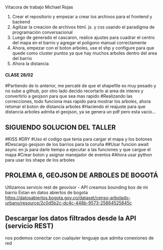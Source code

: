 Vitacora de trabajo Michael Rojas

1. Crear el repositorio y empezar a crear los archivos para el frontend y backend
2. Agilizar la creacion de archivos html. js. y css usando el paradigma de programación conversacional
3. Luego de generado el cascaron, realice ajustes para cuadrar el centro del mapa en el barrio y agregar el poligono manual correctamente
4. Ahora, empezar con el boton arboles, use el shp y configure para que quede como cluster puntos ya que hay muchos arboles dentro del area del barrio
5. Ahora la distancia


#### CLASE 28/02 

#Partiendo de lo anterior, me percaté de que el shapefile es muy pesado y no sube a github, por otro lado
decido recortarlo al area de interes y convertirlo a geojson para que sea mas rapido
#Realizando las correcciones, todo funciona mas rapido para mostrar los arboles, ahora retomar el boton de distancia arboles
#Haciendo el reajuste para que distancia arboles admita el geojson, ya se genera un pdf pero esta vacio...



## SIGUIENDO SOLUCION DEL TALLER
#KISS
#DRY
#Uso el codigo que tenia para cargar el mapa y los botones
#Descargo geojson de los barrios para la coruña
##Usar funcion await async en js para darle tiempo a ejecutar a las funciones y que cargue el mapa
#Crear boton y asignar manejador de eventos
#Ahora usar python para usar los shape de los arboles

## PROLEMA 6, GEOJSON DE ARBOLES DE BOGOTÁ

Utlizamos servicio rest de geovisor - API
creamos bounding box de mi barrio
Estan en datos abiertos de bogota   https://datosabiertos.bogota.gov.co/dataset/censo-arbolado-urbano/resource/2c0d5b2c-dc4c-448b-9573-25864525845c

## Descargar los datos filtrados desde la API (servicio REST)
nos podemos conectar con cualquier lenguaje que admita conexiones de red

